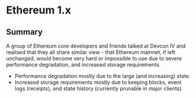 # Ethereum 1.x

## Summary

A group of Ethereum core developers and friends talked at Devcon IV and realised that they all share similar view - that Ethereum mainnet, if left unchanged, would become very hard or impossible to use due to severe performance degradation, and increased storage requirements.

* Performance degradation mostly due to the large \(and increasing\) state.
* Increased storage requirements mostly due to keeping blocks, event logs \(receipts\), and state history \(currently prunable in major clients\).

